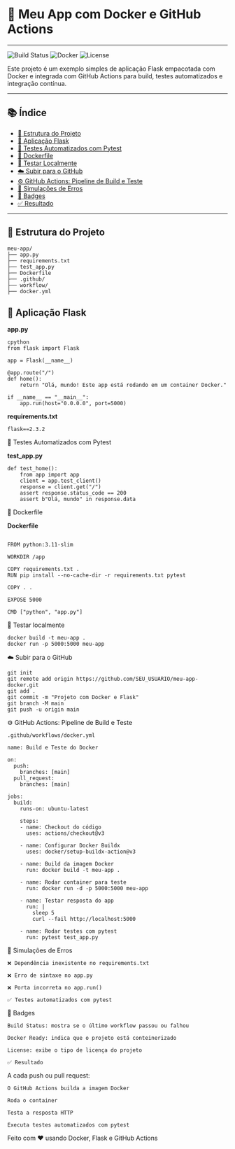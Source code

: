 # 🚀 Meu App com Docker e GitHub Actions
---

![Build Status](https://github.com/mariotko9/meu-app-docker/actions/workflows/docker.yml/badge.svg)
![Docker](https://img.shields.io/badge/docker-ready-blue)
![License](https://img.shields.io/badge/license-MIT-green)

Este projeto é um exemplo simples de aplicação Flask empacotada com Docker e integrada com GitHub Actions para build, testes automatizados e integração contínua.

---
## 📚 Índice

- [📁 Estrutura do Projeto](#-estrutura-do-projeto)
- [🐍 Aplicação Flask](#-aplicação-flask)
- [🧪 Testes Automatizados com Pytest](#-testes-automatizados-com-pytest)
- [🐳 Dockerfile](#-dockerfile)
- [🧪 Testar Localmente](#-testar-localmente)
- [☁️ Subir para o GitHub](#️-subir-para-o-github)
- [⚙️ GitHub Actions: Pipeline de Build e Teste](#️-github-actions-pipeline-de-build-e-teste)
- [🧪 Simulações de Erros](#-simulações-de-erros)
- [📣 Badges](#-badges)
- [✅ Resultado](#-resultado)

---
## 📁 Estrutura do Projeto
```
meu-app/
├── app.py
├── requirements.txt
├── test_app.py
├── Dockerfile
├── .github/
├── workflow/
├── docker.yml
```

## 🐍 Aplicação Flask

**app.py**
```
cpython
from flask import Flask

app = Flask(__name__)

@app.route("/")
def home():
    return "Olá, mundo! Este app está rodando em um container Docker."

if __name__ == "__main__":
    app.run(host="0.0.0.0", port=5000)
```
**requirements.txt**
```
flask==2.3.2
```

🧪 Testes Automatizados com Pytest

**test_app.py**
```
def test_home():
    from app import app
    client = app.test_client()
    response = client.get("/")
    assert response.status_code == 200
    assert b"Olá, mundo" in response.data
```

🐳 Dockerfile

**Dockerfile**
```

FROM python:3.11-slim

WORKDIR /app

COPY requirements.txt .
RUN pip install --no-cache-dir -r requirements.txt pytest

COPY . .

EXPOSE 5000

CMD ["python", "app.py"]
```

🧪 Testar localmente
```
docker build -t meu-app .
docker run -p 5000:5000 meu-app
```

☁️ Subir para o GitHub
```
git init
git remote add origin https://github.com/SEU_USUARIO/meu-app-docker.git
git add .
git commit -m "Projeto com Docker e Flask"
git branch -M main
git push -u origin main
```

⚙️ GitHub Actions: Pipeline de Build e Teste
```
.github/workflows/docker.yml

name: Build e Teste do Docker

on:
  push:
    branches: [main]
  pull_request:
    branches: [main]

jobs:
  build:
    runs-on: ubuntu-latest

    steps:
    - name: Checkout do código
      uses: actions/checkout@v3

    - name: Configurar Docker Buildx
      uses: docker/setup-buildx-action@v3

    - name: Build da imagem Docker
      run: docker build -t meu-app .

    - name: Rodar container para teste
      run: docker run -d -p 5000:5000 meu-app

    - name: Testar resposta do app
      run: |
        sleep 5
        curl --fail http://localhost:5000

    - name: Rodar testes com pytest
      run: pytest test_app.py
```
  

🧪 Simulações de Erros

    ❌ Dependência inexistente no requirements.txt

    ❌ Erro de sintaxe no app.py

    ❌ Porta incorreta no app.run()

    ✅ Testes automatizados com pytest
    
📣 Badges

    Build Status: mostra se o último workflow passou ou falhou

    Docker Ready: indica que o projeto está conteinerizado

    License: exibe o tipo de licença do projeto

    ✅ Resultado

A cada push ou pull request:

    O GitHub Actions builda a imagem Docker

    Roda o container

    Testa a resposta HTTP

    Executa testes automatizados com pytest

Feito com ❤️ usando Docker, Flask e GitHub Actions
